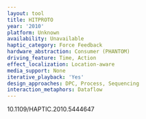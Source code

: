 ```yaml
---
layout: tool
title: HITPROTO
year: '2010'
platform: Unknown
availability: Unavailable
haptic_category: Force Feedback
hardware_abstraction: Consumer (PHANTOM)
driving_feature: Time, Action
effect_localization: Location-aware
media_support: None
iterative_playback: 'Yes'
design_approaches: DPC, Process, Sequencing
interaction_metaphors: Dataflow
---
```

10.1109/HAPTIC.2010.5444647